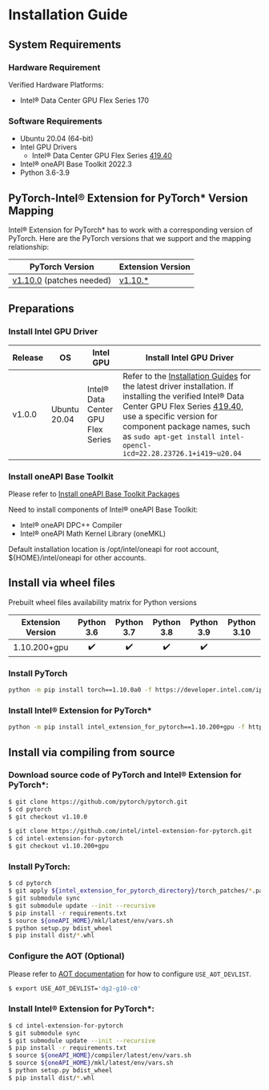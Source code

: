 Installation Guide
==================

## System Requirements

### Hardware Requirement

Verified Hardware Platforms:
 - Intel® Data Center GPU Flex Series 170

### Software Requirements

- Ubuntu 20.04 (64-bit)
- Intel GPU Drivers 
  - Intel® Data Center GPU Flex Series [419.40](https://dgpu-docs.intel.com/releases/stable_419_40_20220914.html)
- Intel® oneAPI Base Toolkit 2022.3
- Python 3.6-3.9

## PyTorch-Intel® Extension for PyTorch\* Version Mapping

Intel® Extension for PyTorch\* has to work with a corresponding version of PyTorch. Here are the PyTorch versions that we support and the mapping relationship:

|PyTorch Version|Extension Version|
|--|--|
|[v1.10.0](https://github.com/pytorch/pytorch/tree/v1.10.0) (patches needed)|[v1.10.\*](https://github.com/intel/intel-extension-for-pytorch/tree/v1.10.200+gpu)|

## Preparations

### Install Intel GPU Driver

|Release|OS|Intel GPU|Install Intel GPU Driver|
|-|-|-|-|
|v1.0.0|Ubuntu 20.04|Intel® Data Center GPU Flex Series| Refer to the [Installation Guides](https://dgpu-docs.intel.com/installation-guides/ubuntu/ubuntu-focal-dc.html) for the latest driver installation. If installing the verified Intel® Data Center GPU Flex Series [419.40](https://dgpu-docs.intel.com/releases/stable_419_40_20220914.html), use a specific version for component package names, such as `sudo apt-get install intel-opencl-icd=22.28.23726.1+i419~u20.04`|

### Install oneAPI Base Toolkit

Please refer to [Install oneAPI Base Toolkit Packages](https://www.intel.com/content/www/us/en/developer/tools/oneapi/toolkits.html#base-kit)

Need to install components of Intel® oneAPI Base Toolkit:
 - Intel® oneAPI DPC++ Compiler
 - Intel® oneAPI Math Kernel Library (oneMKL)

Default installation location is /opt/intel/oneapi for root account, ${HOME}/intel/oneapi for other accounts.

## Install via wheel files

Prebuilt wheel files availability matrix for Python versions

| Extension Version | Python 3.6 | Python 3.7 | Python 3.8 | Python 3.9 | Python 3.10 |
| :--: | :--: | :--: | :--: | :--: | :--: |
| 1.10.200+gpu | ✔️ | ✔️ | ✔️ | ✔️ |  |

### Install PyTorch

```bash
python -m pip install torch==1.10.0a0 -f https://developer.intel.com/ipex-whl-stable-xpu
```

### Install Intel® Extension for PyTorch\*

```bash
python -m pip install intel_extension_for_pytorch==1.10.200+gpu -f https://developer.intel.com/ipex-whl-stable-xpu
```

## Install via compiling from source

### Download source code of PyTorch and Intel® Extension for PyTorch\*:

```bash
$ git clone https://github.com/pytorch/pytorch.git
$ cd pytorch
$ git checkout v1.10.0

$ git clone https://github.com/intel/intel-extension-for-pytorch.git 
$ cd intel-extension-for-pytorch
$ git checkout v1.10.200+gpu
```

### Install PyTorch:

```bash
$ cd pytorch
$ git apply ${intel_extension_for_pytorch_directory}/torch_patches/*.patch 
$ git submodule sync
$ git submodule update --init --recursive
$ pip install -r requirements.txt
$ source ${oneAPI_HOME}/mkl/latest/env/vars.sh
$ python setup.py bdist_wheel
$ pip install dist/*.whl
```

### Configure the AOT (Optional)

Please refer to [AOT documentation](./AOT.md) for how to configure `USE_AOT_DEVLIST`.

```bash
$ export USE_AOT_DEVLIST='dg2-g10-c0'
```

### Install Intel® Extension for PyTorch\*:

```bash
$ cd intel-extension-for-pytorch
$ git submodule sync
$ git submodule update --init --recursive
$ pip install -r requirements.txt
$ source ${oneAPI_HOME}/compiler/latest/env/vars.sh
$ source ${oneAPI_HOME}/mkl/latest/env/vars.sh
$ python setup.py bdist_wheel
$ pip install dist/*.whl
```
